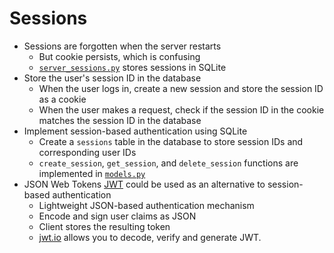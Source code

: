 # Sessions

-   Sessions are forgotten when the server restarts
    -  But cookie persists, which is confusing
    - [`server_sessions.py`](./server_sessions.py) stores  sessions in SQLite
-   Store the user's session ID in the database
    -  When the user logs in, create a new session and store the session ID as a cookie
    -  When the user makes a request, check if the session ID in the cookie matches the session ID in the database
- Implement session-based authentication using SQLite
    -  Create a `sessions` table in the database to store session IDs and corresponding user IDs
    - `create_session`, `get_session`, and `delete_session` functions are implemented in [`models.py`](./models.py)
- JSON Web Tokens [JWT][jwt] could be used as an alternative to session-based authentication
    - Lightweight JSON-based authentication mechanism
    - Encode and sign user claims as JSON
    - Client stores the resulting token
    - [jwt.io][jwt-io] allows you to decode, verify and generate JWT.
    
[jwt]: https://en.wikipedia.org/wiki/JSON_Web_Token
[jwt-io]: https://jwt.io
